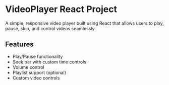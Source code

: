 # VideoPlayer React Project

A simple, responsive video player built using React that allows users to play, pause, skip, and control videos seamlessly.

## Features
- Play/Pause functionality
- Seek bar with custom time controls
- Volume control
- Playlist support (optional)
- Custom video controls

